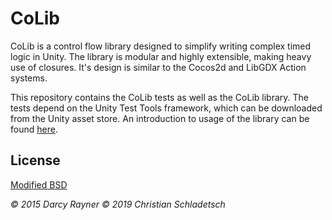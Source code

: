 # CoLib

CoLib is a control flow library designed to simplify writing complex timed logic
in Unity. The library is modular and highly extensible, making heavy use of closures.
It's design is similar to the Cocos2d and LibGDX Action systems.

This repository contains the CoLib tests as well as the CoLib library.
The tests depend on the Unity Test Tools framework, which can be downloaded from the Unity asset store.
An introduction to usage of the library can be found [here](/colib/README.md).

## License

[Modified BSD](/colib/License.txt)

*&copy; 2015 Darcy Rayner*
*&copy; 2019 Christian Schladetsch*
